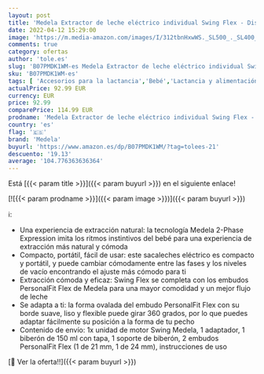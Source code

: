 ```yaml
---
layout: post
title: 'Medela Extractor de leche eléctrico individual Swing Flex - Diseño compacto  con embudos PersonalFit Flex y tecnología de extracción de 2 fases de Medela'
date: 2022-04-12 15:29:00
image: 'https://m.media-amazon.com/images/I/312tbnHxwWS._SL500_._SL400_.jpg'
comments: true
category: ofertas
author: 'tole.es'
slug: 'B07PMDK1WM-es Medela Extractor de leche eléctrico individual Swing Flex...'
sku: 'B07PMDK1WM-es'
tags: [ 'Accesorios para la lactancia','Bebé','Lactancia y alimentación','Sacaleches','extractor','medela', ]
actualPrice: 92.99 EUR
currency: EUR
price: 92.99
comparePrice: 114.99 EUR
prodname: 'Medela Extractor de leche eléctrico individual Swing Flex - Diseño compacto  con embudos PersonalFit Flex y tecnología de extracción de 2 fases de Medela'
country: 'es'
flag: '🇪🇸'
brand: 'Medela'
buyurl: 'https://www.amazon.es/dp/B07PMDK1WM/?tag=tolees-21'
descuento: '19.13'
average: '104.776363636364'
---
```


Está [{{< param title >}}]({{< param buyurl >}}) en el siguiente enlace!

[![{{< param prodname >}}]({{< param image >}})]({{< param buyurl >}})

ℹ️:

- Una experiencia de extracción natural: la tecnología Medela 2-Phase Expression imita los ritmos instintivos del bebé para una experiencia de extracción más natural y cómoda
- Compacto, portátil, fácil de usar: este sacaleches eléctrico es compacto y portátil, y puede cambiar cómodamente entre las fases y los niveles de vacío encontrando el ajuste más cómodo para ti
- Extracción cómoda y eficaz: Swing Flex se completa con los embudos PersonalFit Flex de Medela para una mayor comodidad y un mejor flujo de leche
- Se adapta a ti: la forma ovalada del embudo PersonalFit Flex con su borde suave, liso y flexible puede girar 360 grados, por lo que puedes adaptar fácilmente su posición a la forma de tu pecho
- Contenido de envío: 1x unidad de motor Swing Medela, 1 adaptador, 1 biberón de 150 ml con tapa, 1 soporte de biberón, 2 embudos PersonalFit Flex (1 de 21 mm, 1 de 24 mm), instrucciones de uso

[🛒 Ver la oferta!!]({{< param buyurl >}})
